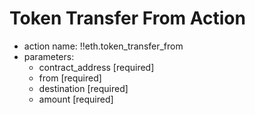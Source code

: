 # Token Transfer From Action

- action name: !!eth.token_transfer_from
- parameters:
  - contract_address [required]
  - from [required]
  - destination [required]
  - amount [required]
